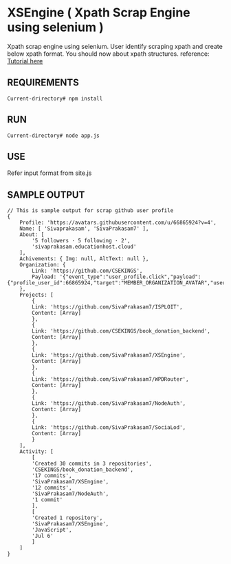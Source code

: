 # XSEngine ( Xpath Scrap Engine using selenium )

Xpath scrap engine using selenium. User identify scraping xpath and create below xpath format.
You should now about xpath structures. 
reference: <a href="https://www.w3schools.com/xml/xpath_intro.asp">Tutorial here</a>

REQUIREMENTS
---
    Current-drirectory# npm install

RUN
---
    Current-directory# node app.js

USE
---
Refer input format from site.js


SAMPLE OUTPUT
---

    // This is sample output for scrap github user profile
    {
        Profile: 'https://avatars.githubusercontent.com/u/66865924?v=4',
        Name: [ 'Sivaprakasam', 'SivaPrakasam7' ],
        About: [
            '5 followers · 5 following · 2',
            'sivaprakasam.educationhost.cloud'
        ],
        Achivements: { Img: null, AltText: null },
        Organization: {
            Link: 'https://github.com/CSEKINGS',
            Payload: '{"event_type":"user_profile.click","payload":{"profile_user_id":66865924,"target":"MEMBER_ORGANIZATION_AVATAR","user_id":null,"originating_url":"https://github.com/SivaPrakasam7"}}'
        },
        Projects: [
            {
            Link: 'https://github.com/SivaPrakasam7/ISPLOIT',
            Content: [Array]
            },
            {
            Link: 'https://github.com/CSEKINGS/book_donation_backend',
            Content: [Array]
            },
            {
            Link: 'https://github.com/SivaPrakasam7/XSEngine',
            Content: [Array]
            },
            {
            Link: 'https://github.com/SivaPrakasam7/WPDRouter',
            Content: [Array]
            },
            {
            Link: 'https://github.com/SivaPrakasam7/NodeAuth',
            Content: [Array]
            },
            {
            Link: 'https://github.com/SivaPrakasam7/SociaLod',
            Content: [Array]
            }
        ],
        Activity: [
            [
            'Created 30 commits in 3 repositories',
            'CSEKINGS/book_donation_backend',
            '17 commits',
            'SivaPrakasam7/XSEngine',
            '12 commits',
            'SivaPrakasam7/NodeAuth',
            '1 commit'
            ],
            [
            'Created 1 repository',
            'SivaPrakasam7/XSEngine',
            'JavaScript',
            'Jul 6'
            ]
        ]
    }